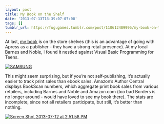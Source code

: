 ```yaml
---
layout: post
title: My Book on the Shelf
date: '2013-07-13T13:39:07-07:00'
tags: []
tumblr_url: https://fugugames.tumblr.com/post/110612489996/my-book-on-the-shelf
---
```

At last, [my book](http://learnunity4.com/) is on the store shelves (this is an advantage of going with Apress as a publisher - they have a strong retail presence). At my local Barnes and Noble, I found it nestled against Visual Basic Programming for Teens.

[![SAMSUNG](http://itshardtofondlepenguins.com/wp-content/uploads/2013/07/2013-07-12-09.48.52.jpg)](http://itshardtofondlepenguins.com/wp-content/uploads/2013/07/2013-07-12-09.48.52.jpg)

This might seem surprising, but if you’re not self-publishing, it’s actually easier to track print sales than ebook sales. Amazon’s Author Central displays BookScan numbers, which aggregate print book sales from various retailers, including Barnes and Noble and Amazon.com (too bad Borders is no longer around - would have loved to see my book there). The stats are incomplete, since not all retailers participate, but still, it’s better than nothing.

[![Screen Shot 2013-07-12 at 2.51.58 PM](http://itshardtofondlepenguins.com/wp-content/uploads/2013/07/Screen-Shot-2013-07-12-at-2.51.58-PM1.png)](http://itshardtofondlepenguins.com/wp-content/uploads/2013/07/Screen-Shot-2013-07-12-at-2.51.58-PM1.png)

